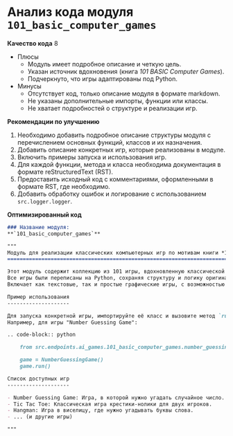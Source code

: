 # Анализ кода модуля `101_basic_computer_games`

**Качество кода**
8
-  Плюсы
    -   Модуль имеет подробное описание и четкую цель.
    -   Указан источник вдохновения (книга *101 BASIC Computer Games*).
    -   Подчеркнуто, что игры адаптированы под Python.
-  Минусы
    -   Отсутствует код, только описание модуля в формате markdown.
    -   Не указаны дополнительные импорты, функции или классы.
    -   Не хватает подробностей о структуре и реализации игр.

**Рекомендации по улучшению**
1.  Необходимо добавить подробное описание структуры модуля с перечислением основных функций, классов и их назначения.
2.  Добавить описание конкретных игр, которые реализованы в модуле.
3.  Включить примеры запуска и использования игр.
4.  Для каждой функции, метода и класса необходима документация в формате reStructuredText (RST).
5.  Предоставить исходный код с комментариями, оформленными в формате RST, где необходимо.
6.  Добавить обработку ошибок и логирование с использованием `src.logger.logger`.

**Оптимизированный код**
```markdown
### Название модуля:
**`101_basic_computer_games`**

"""
Модуль для реализации классических компьютерных игр по мотивам книги *101 BASIC Computer Games*
=========================================================================================

Этот модуль содержит коллекцию из 101 игры, вдохновленную классической книгой *101 BASIC Computer Games*.
Все игры были переписаны на Python, сохраняя структуру и логику оригинальных версий, написанных на языке BASIC.
Включает как текстовые, так и простые графические игры, с возможностью запуска и игры в командной строке или в окне терминала.

Пример использования
--------------------

Для запуска конкретной игры, импортируйте её класс и вызовите метод `run()`.
Например, для игры "Number Guessing Game":

.. code-block:: python

    from src.endpoints.ai_games.101_basic_computer_games.number_guessing_game import NumberGuessingGame

    game = NumberGuessingGame()
    game.run()

Список доступных игр
--------------------

- Number Guessing Game: Игра, в которой нужно угадать случайное число.
- Tic Tac Toe: Классическая игра крестики-нолики для двух игроков.
- Hangman: Игра в виселицу, где нужно угадывать буквы слова.
- ... (и другие игры)

"""

```